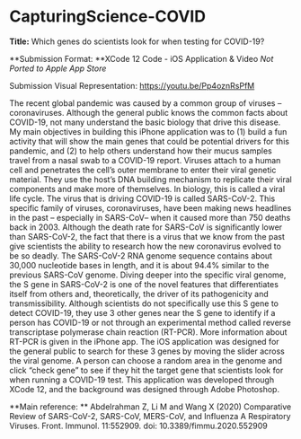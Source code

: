 # CapturingScience-COVID

**Title:** Which genes do scientists look for when testing for COVID-19? 

**Submission Format: **XCode 12 Code - iOS Application & Video
*Not Ported to Apple App Store*

Submission Visual Representation: https://youtu.be/Pp4oznRsPfM

The recent global pandemic was caused by a common group of viruses – coronaviruses. Although the general public knows the common facts about COVID-19, not many understand the basic biology that drive this disease. My main objectives in building this iPhone application was to (1) build a fun activity that will show the main genes that could be potential drivers for this pandemic, and (2) to help others understand how their mucus samples travel from a nasal swab to a COVID-19 report. 
Viruses attach to a human cell and penetrates the cell’s outer membrane to enter their viral genetic material. They use the host’s DNA building mechanism to replicate their viral components and make more of themselves. In biology, this is called a viral life cycle. The virus that is driving COVID-19 is called SARS-CoV-2. This specific family of viruses, coronaviruses, have been making news headlines in the past – especially in SARS-CoV– when it caused more than 750 deaths back in 2003. Although the death rate for SARS-CoV is significantly lower than SARS-CoV-2, the fact that there is a virus that we know from the past give scientists the ability to research how the new coronavirus evolved to be so deadly. 
The SARS-CoV-2 RNA genome sequence contains about 30,000 nucleotide bases in length, and it is about 94.4% similar to the previous SARS-CoV genome. Diving deeper into the specific viral genome, the S gene in SARS-CoV-2 is one of the novel features that differentiates itself from others and, theoretically, the driver of its pathogenicity and transmissibility. Although scientists do not specifically use this S gene to detect COVID-19, they use 3 other genes near the S gene to identify if a person has COVID-19 or not through an experimental method called reverse transcriptase polymerase chain reaction (RT-PCR). More information about RT-PCR is given in the iPhone app. 
The iOS application was designed for the general public to search for these 3 genes by moving the slider across the viral genome. A person can choose a random area in the genome and click “check gene” to see if they hit the target gene that scientists look for when running a COVID-19 test. This application was developed through XCode 12, and the background was designed through Adobe Photoshop.

**Main reference: **
Abdelrahman Z, Li M and Wang X (2020) Comparative Review of SARS-CoV-2, SARS-CoV, MERS-CoV, and Influenza A Respiratory Viruses. Front. Immunol. 11:552909. doi: 10.3389/fimmu.2020.552909

